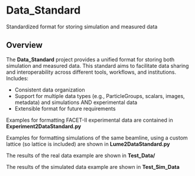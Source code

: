 # Data_Standard
Standardized format for storing simulation and measured data

## Overview
The **Data_Standard** project provides a unified format for storing both simulation and measured data. This standard aims to facilitate data sharing and interoperability across different tools, workflows, and institutions. Includes:
- Consistent data organization
- Support for multiple data types (e.g., ParticleGroups, scalars, images, metadata) and simulations AND experimental data
- Extensible format for future requirements

Examples for formatting FACET-II experimental data are contained in **Experiment2DataStandard.py**

Examples for formatting simulations of the same beamline, using a custom lattice (so lattice is included) are shown in **Lume2DataStandard.py**

The results of the real data example are shown in **Test_Data/**

The results of the simulated data example are shown in **Test_Sim_Data**

